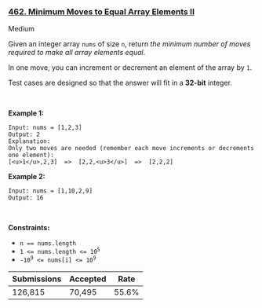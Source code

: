 ### [462. Minimum Moves to Equal Array Elements II](https://leetcode.com/problems/minimum-moves-to-equal-array-elements-ii/)

Medium

Given an integer array `` nums `` of size `` n ``, return _the minimum number of moves required to make all array elements equal_.

In one move, you can increment or decrement an element of the array by `` 1 ``.

Test cases are designed so that the answer will fit in a __32-bit__ integer.

 

__Example 1:__

```
Input: nums = [1,2,3]
Output: 2
Explanation:
Only two moves are needed (remember each move increments or decrements one element):
[<u>1</u>,2,3]  =>  [2,2,<u>3</u>]  =>  [2,2,2]
```

__Example 2:__

```
Input: nums = [1,10,2,9]
Output: 16
```

 

__Constraints:__

*   `` n == nums.length ``
*   <code>1 <= nums.length <= 10<sup>5</sup></code>
*   <code>-10<sup>9</sup> <= nums[i] <= 10<sup>9</sup></code>

| Submissions    | Accepted     | Rate   |
| -------------- | ------------ | ------ |
| 126,815 | 70,495 | 55.6% |